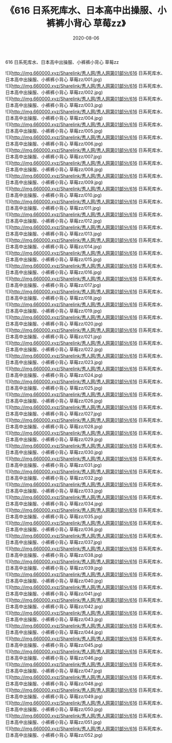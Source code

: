 ﻿---
layout: post
title:  《616 日系死库水、日本高中出操服、小裤裤小背心 草莓zz》
date:   2020-08-06
img: http://img.660000.xyz/Sharelink/秀人网/秀人网第01部分/616 日系死库水、日本高中出操服、小裤裤小背心 草莓zz/000.jpg
categories: [美女, 清纯, 唯美]
---

616 日系死库水、日本高中出操服、小裤裤小背心 草莓zz

  ![](http://img.660000.xyz/Sharelink/秀人网/秀人网第01部分/616 日系死库水、日本高中出操服、小裤裤小背心 草莓zz/001.jpg) <br> ![](http://img.660000.xyz/Sharelink/秀人网/秀人网第01部分/616 日系死库水、日本高中出操服、小裤裤小背心 草莓zz/002.jpg) <br> ![](http://img.660000.xyz/Sharelink/秀人网/秀人网第01部分/616 日系死库水、日本高中出操服、小裤裤小背心 草莓zz/003.jpg) <br> ![](http://img.660000.xyz/Sharelink/秀人网/秀人网第01部分/616 日系死库水、日本高中出操服、小裤裤小背心 草莓zz/004.jpg) <br> ![](http://img.660000.xyz/Sharelink/秀人网/秀人网第01部分/616 日系死库水、日本高中出操服、小裤裤小背心 草莓zz/005.jpg) <br> ![](http://img.660000.xyz/Sharelink/秀人网/秀人网第01部分/616 日系死库水、日本高中出操服、小裤裤小背心 草莓zz/006.jpg) <br> ![](http://img.660000.xyz/Sharelink/秀人网/秀人网第01部分/616 日系死库水、日本高中出操服、小裤裤小背心 草莓zz/007.jpg) <br> ![](http://img.660000.xyz/Sharelink/秀人网/秀人网第01部分/616 日系死库水、日本高中出操服、小裤裤小背心 草莓zz/008.jpg) <br> ![](http://img.660000.xyz/Sharelink/秀人网/秀人网第01部分/616 日系死库水、日本高中出操服、小裤裤小背心 草莓zz/009.jpg) <br> ![](http://img.660000.xyz/Sharelink/秀人网/秀人网第01部分/616 日系死库水、日本高中出操服、小裤裤小背心 草莓zz/010.jpg) <br> ![](http://img.660000.xyz/Sharelink/秀人网/秀人网第01部分/616 日系死库水、日本高中出操服、小裤裤小背心 草莓zz/011.jpg) <br> ![](http://img.660000.xyz/Sharelink/秀人网/秀人网第01部分/616 日系死库水、日本高中出操服、小裤裤小背心 草莓zz/012.jpg) <br> ![](http://img.660000.xyz/Sharelink/秀人网/秀人网第01部分/616 日系死库水、日本高中出操服、小裤裤小背心 草莓zz/013.jpg) <br> ![](http://img.660000.xyz/Sharelink/秀人网/秀人网第01部分/616 日系死库水、日本高中出操服、小裤裤小背心 草莓zz/014.jpg) <br> ![](http://img.660000.xyz/Sharelink/秀人网/秀人网第01部分/616 日系死库水、日本高中出操服、小裤裤小背心 草莓zz/015.jpg) <br> ![](http://img.660000.xyz/Sharelink/秀人网/秀人网第01部分/616 日系死库水、日本高中出操服、小裤裤小背心 草莓zz/016.jpg) <br> ![](http://img.660000.xyz/Sharelink/秀人网/秀人网第01部分/616 日系死库水、日本高中出操服、小裤裤小背心 草莓zz/017.jpg) <br> ![](http://img.660000.xyz/Sharelink/秀人网/秀人网第01部分/616 日系死库水、日本高中出操服、小裤裤小背心 草莓zz/018.jpg) <br> ![](http://img.660000.xyz/Sharelink/秀人网/秀人网第01部分/616 日系死库水、日本高中出操服、小裤裤小背心 草莓zz/019.jpg) <br> ![](http://img.660000.xyz/Sharelink/秀人网/秀人网第01部分/616 日系死库水、日本高中出操服、小裤裤小背心 草莓zz/020.jpg) <br> ![](http://img.660000.xyz/Sharelink/秀人网/秀人网第01部分/616 日系死库水、日本高中出操服、小裤裤小背心 草莓zz/021.jpg) <br> ![](http://img.660000.xyz/Sharelink/秀人网/秀人网第01部分/616 日系死库水、日本高中出操服、小裤裤小背心 草莓zz/022.jpg) <br> ![](http://img.660000.xyz/Sharelink/秀人网/秀人网第01部分/616 日系死库水、日本高中出操服、小裤裤小背心 草莓zz/023.jpg) <br> ![](http://img.660000.xyz/Sharelink/秀人网/秀人网第01部分/616 日系死库水、日本高中出操服、小裤裤小背心 草莓zz/024.jpg) <br> ![](http://img.660000.xyz/Sharelink/秀人网/秀人网第01部分/616 日系死库水、日本高中出操服、小裤裤小背心 草莓zz/025.jpg) <br> ![](http://img.660000.xyz/Sharelink/秀人网/秀人网第01部分/616 日系死库水、日本高中出操服、小裤裤小背心 草莓zz/026.jpg) <br> ![](http://img.660000.xyz/Sharelink/秀人网/秀人网第01部分/616 日系死库水、日本高中出操服、小裤裤小背心 草莓zz/027.jpg) <br> ![](http://img.660000.xyz/Sharelink/秀人网/秀人网第01部分/616 日系死库水、日本高中出操服、小裤裤小背心 草莓zz/028.jpg) <br> ![](http://img.660000.xyz/Sharelink/秀人网/秀人网第01部分/616 日系死库水、日本高中出操服、小裤裤小背心 草莓zz/029.jpg) <br> ![](http://img.660000.xyz/Sharelink/秀人网/秀人网第01部分/616 日系死库水、日本高中出操服、小裤裤小背心 草莓zz/030.jpg) <br> ![](http://img.660000.xyz/Sharelink/秀人网/秀人网第01部分/616 日系死库水、日本高中出操服、小裤裤小背心 草莓zz/031.jpg) <br> ![](http://img.660000.xyz/Sharelink/秀人网/秀人网第01部分/616 日系死库水、日本高中出操服、小裤裤小背心 草莓zz/032.jpg) <br> ![](http://img.660000.xyz/Sharelink/秀人网/秀人网第01部分/616 日系死库水、日本高中出操服、小裤裤小背心 草莓zz/033.jpg) <br> ![](http://img.660000.xyz/Sharelink/秀人网/秀人网第01部分/616 日系死库水、日本高中出操服、小裤裤小背心 草莓zz/034.jpg) <br> ![](http://img.660000.xyz/Sharelink/秀人网/秀人网第01部分/616 日系死库水、日本高中出操服、小裤裤小背心 草莓zz/035.jpg) <br> ![](http://img.660000.xyz/Sharelink/秀人网/秀人网第01部分/616 日系死库水、日本高中出操服、小裤裤小背心 草莓zz/036.jpg) <br> ![](http://img.660000.xyz/Sharelink/秀人网/秀人网第01部分/616 日系死库水、日本高中出操服、小裤裤小背心 草莓zz/037.jpg) <br> ![](http://img.660000.xyz/Sharelink/秀人网/秀人网第01部分/616 日系死库水、日本高中出操服、小裤裤小背心 草莓zz/038.jpg) <br> ![](http://img.660000.xyz/Sharelink/秀人网/秀人网第01部分/616 日系死库水、日本高中出操服、小裤裤小背心 草莓zz/039.jpg) <br> ![](http://img.660000.xyz/Sharelink/秀人网/秀人网第01部分/616 日系死库水、日本高中出操服、小裤裤小背心 草莓zz/040.jpg) <br> ![](http://img.660000.xyz/Sharelink/秀人网/秀人网第01部分/616 日系死库水、日本高中出操服、小裤裤小背心 草莓zz/041.jpg) <br> ![](http://img.660000.xyz/Sharelink/秀人网/秀人网第01部分/616 日系死库水、日本高中出操服、小裤裤小背心 草莓zz/042.jpg) <br> ![](http://img.660000.xyz/Sharelink/秀人网/秀人网第01部分/616 日系死库水、日本高中出操服、小裤裤小背心 草莓zz/043.jpg) <br> ![](http://img.660000.xyz/Sharelink/秀人网/秀人网第01部分/616 日系死库水、日本高中出操服、小裤裤小背心 草莓zz/044.jpg) <br> ![](http://img.660000.xyz/Sharelink/秀人网/秀人网第01部分/616 日系死库水、日本高中出操服、小裤裤小背心 草莓zz/045.jpg) <br> ![](http://img.660000.xyz/Sharelink/秀人网/秀人网第01部分/616 日系死库水、日本高中出操服、小裤裤小背心 草莓zz/046.jpg) <br> ![](http://img.660000.xyz/Sharelink/秀人网/秀人网第01部分/616 日系死库水、日本高中出操服、小裤裤小背心 草莓zz/047.jpg) <br> ![](http://img.660000.xyz/Sharelink/秀人网/秀人网第01部分/616 日系死库水、日本高中出操服、小裤裤小背心 草莓zz/048.jpg) <br> ![](http://img.660000.xyz/Sharelink/秀人网/秀人网第01部分/616 日系死库水、日本高中出操服、小裤裤小背心 草莓zz/049.jpg) <br> ![](http://img.660000.xyz/Sharelink/秀人网/秀人网第01部分/616 日系死库水、日本高中出操服、小裤裤小背心 草莓zz/050.jpg) <br> ![](http://img.660000.xyz/Sharelink/秀人网/秀人网第01部分/616 日系死库水、日本高中出操服、小裤裤小背心 草莓zz/051.jpg) <br> ![](http://img.660000.xyz/Sharelink/秀人网/秀人网第01部分/616 日系死库水、日本高中出操服、小裤裤小背心 草莓zz/052.jpg) <br>